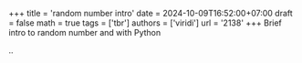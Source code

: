 +++
title = 'random number intro'
date = 2024-10-09T16:52:00+07:00
draft = false
math = true
tags = ['tbr']
authors = ['viridi']
url = '2138'
+++
Brief intro to random number and with Python<!--more-->

..

[^xx_yy]: